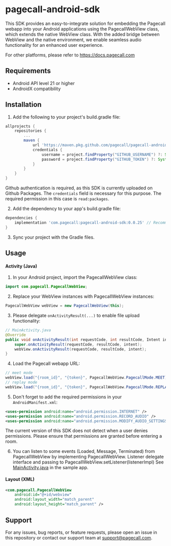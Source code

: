 # pagecall-android-sdk

This SDK provides an easy-to-integrate solution for embedding the Pagecall webapp into your Android applications using the PagecallWebView class, which extends the native WebView class. With the added bridge between WebView and the native environment, we enable seamless audio functionality for an enhanced user experience.

For other platforms, please refer to https://docs.pagecall.com

## Requirements

- Android API level 21 or higher
- AndroidX compatibility

## Installation

1. Add the following to your project's build.gradle file:
```gradle
allprojects {
    repositories {
        ...
        maven {
            url 'https://maven.pkg.github.com/pagecall/pagecall-android-sdk'
            credentials {
                username = project.findProperty("GITHUB_USERNAME") ?: System.getenv("GITHUB_USERNAME")
                password = project.findProperty("GITHUB_TOKEN") ?: System.getenv("GITHUB_TOKEN")
            }
        }
    }
}
```

Github authentication is required, as this SDK is currently uploaded on Github Packages.
The `credentials` field is necessary for this purpose. The required permission in this case is `read:packages`.

2. Add the dependency to your app's build.gradle file:
```gradle
dependencies {
    implementation 'com.pagecall:pagecall-android-sdk:0.0.25' // Recommended to use the latest
}
```
3. Sync your project with the Gradle files.

## Usage

#### Activity (Java)

1. In your Android project, import the PagecallWebView class:
```java
import com.pagecall.PagecallWebView;
```
2. Replace your WebView instances with PagecallWebView instances:
```java
PagecallWebView webView = new PagecallWebView(this);
```
3. Please delegate `onActivityResult(...)` to enable file upload functionality:
```java
// MainActivity.java
@Override
public void onActivityResult(int requestCode, int resultCode, Intent intent) {
    super.onActivityResult(requestCode, resultCode, intent);
    webView.onActivityResult(requestCode, resultCode, intent);
}

```
4. Load the Pagecall webapp URL:
```java
// meet mode
webView.load("{room_id}", "{token}", PagecallWebView.PagecallMode.MEET);
// replay mode
webView.load("{room_id}", "{token}", PagecallWebView.PagecallMode.REPLAY);
```
5. Don't forget to add the required permissions in your `AndroidManifest.xml`:
```xml
<uses-permission android:name="android.permission.INTERNET" />
<uses-permission android:name="android.permission.RECORD_AUDIO" />
<uses-permission android:name="android.permission.MODIFY_AUDIO_SETTINGS" />
```
The current version of this SDK does not detect when a user denies permissions. Please ensure that permissions are granted before entering a room.

6. You can listen to some events (Loaded, Message, Terminated) from PagecallWebView by implementing PagecallWebView. Listener delegate interface and passing to PagecallWebView.setListener(listenerImpl) See [MainActivity.java](/sample/src/main/java/com/pagecall/sample/MainActivity.java) in the sample app.

#### Layout (XML)

```xml
<com.pagecall.PagecallWebView
    android:id="@+id/webview"
    android:layout_width="match_parent"
    android:layout_height="match_parent" />
```

## Support

For any issues, bug reports, or feature requests, please open an issue in this repository or contact our support team at support@pagecall.com.
